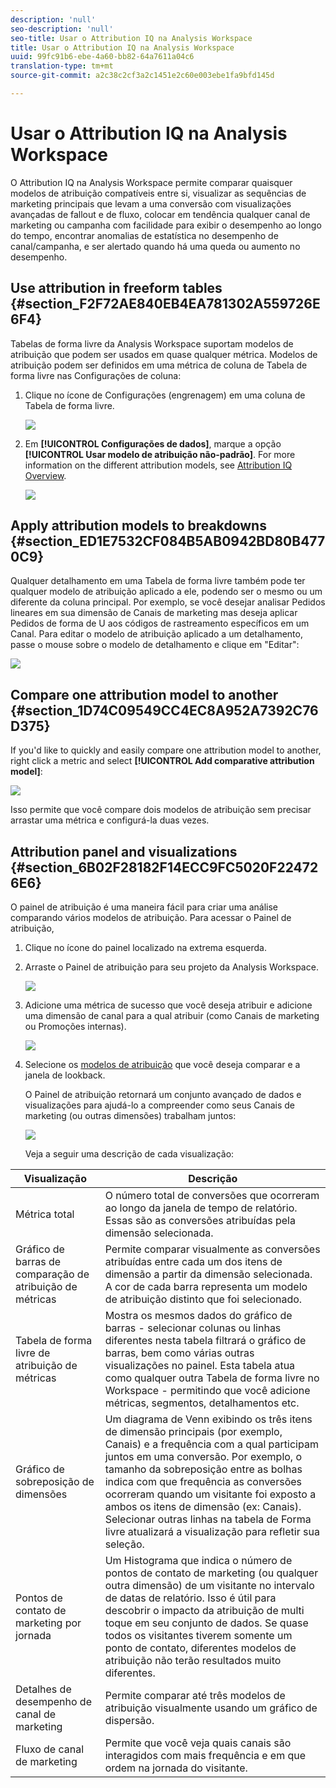 ```yaml
---
description: 'null'
seo-description: 'null'
seo-title: Usar o Attribution IQ na Analysis Workspace
title: Usar o Attribution IQ na Analysis Workspace
uuid: 99fc91b6-ebe-4a60-bb82-64a7611a04c6
translation-type: tm+mt
source-git-commit: a2c38c2cf3a2c1451e2c60e003ebe1fa9bfd145d

---
```



# Usar o Attribution IQ na Analysis Workspace

O Attribution IQ na Analysis Workspace permite comparar quaisquer modelos de atribuição compatíveis entre si, visualizar as sequências de marketing principais que levam a uma conversão com visualizações avançadas de fallout e de fluxo, colocar em tendência qualquer canal de marketing ou campanha com facilidade para exibir o desempenho ao longo do tempo, encontrar anomalias de estatística no desempenho de canal/campanha, e ser alertado quando há uma queda ou aumento no desempenho.

## Use attribution in freeform tables {#section_F2F72AE840EB4EA781302A559726E6F4}

Tabelas de forma livre da Analysis Workspace suportam modelos de atribuição que podem ser usados em quase qualquer métrica. Modelos de atribuição podem ser definidos em uma métrica de coluna de Tabela de forma livre nas Configurações de coluna:

1. Clique no ícone de Configurações (engrenagem) em uma coluna de Tabela de forma livre.

   ![](assets/Column_Settings.png)

1. Em **[!UICONTROL Configurações de dados]**, marque a opção **[!UICONTROL Usar modelo de atribuição não-padrão]**. For more information on the different attribution models, see [Attribution IQ Overview](attribution.md).

   ![](assets/Attribution_Model_Selection.png)

## Apply attribution models to breakdowns {#section_ED1E7532CF084B5AB0942BD80B4770C9}

Qualquer detalhamento em uma Tabela de forma livre também pode ter qualquer modelo de atribuição aplicado a ele, podendo ser o mesmo ou um diferente da coluna principal. Por exemplo, se você desejar analisar Pedidos lineares em sua dimensão de Canais de marketing mas deseja aplicar Pedidos de forma de U aos códigos de rastreamento específicos em um Canal. Para editar o modelo de atribuição aplicado a um detalhamento, passe o mouse sobre o modelo de detalhamento e clique em "Editar":

![](assets/breakdown_settings.png)

## Compare one attribution model to another {#section_1D74C09549CC4EC8A952A7392C76D375}

If you'd like to quickly and easily compare one attribution model to another, right click a metric and select **[!UICONTROL Add comparative attribution model]**:

![](assets/Comparative_Attribution_Model.png)

Isso permite que você compare dois modelos de atribuição sem precisar arrastar uma métrica e configurá-la duas vezes.

## Attribution panel and visualizations {#section_6B02F28182F14ECC9FC5020F224726E6}

O painel de atribuição é uma maneira fácil para criar uma análise comparando vários modelos de atribuição. Para acessar o Painel de atribuição, 

1. Clique no ícone do painel localizado na extrema esquerda.
1. Arraste o Painel de atribuição para seu projeto da Analysis Workspace.

   ![](assets/Attribution_Panel_1.png)

1. Adicione uma métrica de sucesso que você deseja atribuir e adicione uma dimensão de canal para a qual atribuir (como Canais de marketing ou Promoções internas).

   ![](assets/attribution_panel2.png)

1. Selecione os [modelos de atribuição](attribution.md) que você deseja comparar e a janela de lookback.

   O Painel de atribuição retornará um conjunto avançado de dados e visualizações para ajudá-lo a compreender como seus Canais de marketing (ou outras dimensões) trabalham juntos:

   ![](assets/attr_panel_vizs.png)

   Veja a seguir uma descrição de cada visualização:

| Visualização | Descrição |
|--- |--- |
| Métrica total | O número total de conversões que ocorreram ao longo da janela de tempo de relatório. Essas são as conversões atribuídas pela dimensão selecionada. |
| Gráfico de barras de comparação de atribuição de métricas | Permite comparar visualmente as conversões atribuídas entre cada um dos itens de dimensão a partir da dimensão selecionada. A cor de cada barra representa um modelo de atribuição distinto que foi selecionado. |
| Tabela de forma livre de atribuição de métricas | Mostra os mesmos dados do gráfico de barras - selecionar colunas ou linhas diferentes nesta tabela filtrará o gráfico de barras, bem como várias outras visualizações no painel. Esta tabela atua como qualquer outra Tabela de forma livre no Workspace - permitindo que você adicione métricas, segmentos, detalhamentos etc. |
| Gráfico de sobreposição de dimensões | Um diagrama de Venn exibindo os três itens de dimensão principais (por exemplo, Canais) e a frequência com a qual participam juntos em uma conversão. Por exemplo, o tamanho da sobreposição entre as bolhas indica com que frequência as conversões ocorreram quando um visitante foi exposto a ambos os itens de dimensão (ex: Canais). Selecionar outras linhas na tabela de Forma livre atualizará a visualização para refletir sua seleção. |
| Pontos de contato de marketing por jornada | Um Histograma que indica o número de pontos de contato de marketing (ou qualquer outra dimensão) de um visitante no intervalo de datas de relatório. Isso é útil para descobrir o impacto da atribuição de multi toque em seu conjunto de dados. Se quase todos os visitantes tiverem somente um ponto de contato, diferentes modelos de atribuição não terão resultados muito diferentes. |
| Detalhes de desempenho de canal de marketing | Permite comparar até três modelos de atribuição visualmente usando um gráfico de dispersão. |
| Fluxo de canal de marketing | Permite que você veja quais canais são interagidos com mais frequência e em que ordem na jornada do visitante. |
